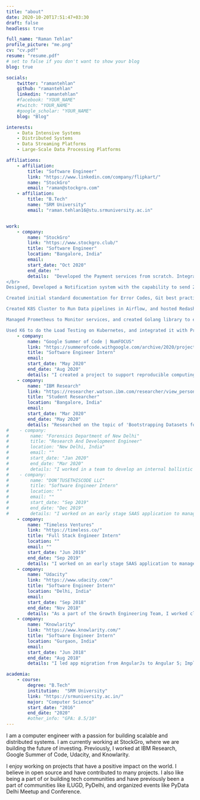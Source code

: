 ```yaml
---
title: "about"
date: 2020-10-20T17:51:47+03:30
draft: false
headless: true

full_name: "Raman Tehlan"
profile_picture: "me.png"
cv: "cv.pdf"
resume: "resume.pdf"
# set to false if you don't want to show your blog
blog: true

socials:
    twitter: "ramantehlan"
    github: "ramantehlan"
    linkedin: "ramantehlan"
    #facebook: "YOUR_NAME"
    #twitch: "YOUR_NAME"
    #google_scholar: "YOUR_NAME"
    blog: "Blog"

interests:
    - Data Intensive Systems
    - Distributed Systems
    - Data Streaming Platforms
    - Large-Scale Data Processing Platforms

affiliations:
    - affiliation:
        title: "Software Engineer"
        link: "https://www.linkedin.com/company/flipkart/"
        name: "StockGro"
        email: "raman@stockgro.com"
    - affiliation:
        title: "B.Tech"
        name: "SRM University"
        email: "raman.tehlan16@stu.srmuniversity.ac.in"


work:
    - company:
        name: "StockGro"
        link: "https://www.stockgro.club/"
        title: "Software Engineer"
        location: "Bangalore, India"
        email: 
        start_date: "Oct 2020"
        end_date: ""
        details:  "Developed the Payment services from scratch. Integrated multiple PGs, with status jobs, webhooks, reconciliations, fraud detection, Soft and Hard Block Systems, and Dynamic feature control. 
</br>
Designed, Developed a Notification system with the capability to send 20 Million notifications a day. Exposed it with a internal dashboard to to manage it.

Created initial standard documentation for Error Codes, Git best practices, golang and other common modules. 

Created K8S Cluster to Run Data pipelines in Airflow, and hosted Redash instanes to visualize them. Also utilized Hevo and Airbyte to run some pipelines. 

Managed Prometheus to Monitor services, and created Golang library to export the Http metrics, like latencies, RPS etc. Added alerts using alert manager.

Used K6 to do the Load Testing on Kubernetes, and integrated it with Prometheus to store and analyse the results."
    - company:
        name: "Google Summer of Code | NumFOCUS"
        link: "https://summerofcode.withgoogle.com/archive/2020/projects/4967515626668032"
        title: "Software Engineer Intern"
        email: 
        start_date: "May 2020"
        end_date: "Aug 2020"
        details: "I created a project to support reproducible computing using nteract and Binder—the ability to start an interactive notebook session via a unique URL, with content provided by any version control system and executed in a remote environment."
    - company:
        name: "IBM Research"
        link: "https://researcher.watson.ibm.com/researcher/view_person_subpage.php?id=10698"
        title: "Student Researcher"
        location: "Bangalore, India"
        email: 
        start_date: "Mar 2020"
        end_date: "May 2020"
        details: "Researched on the topic of 'Bootstrapping Datasets for Link Prediction using a Search Index' and 'Neuro-Symbolic Reasoning for Person Ontology Population', under the supervision of Balaji Ganesan, IBM Research."
#    - company:
#        name: "Forensics Department of New Delhi"
#        title: "Research And Development Engineer"
#        location: "New Delhi, India"
#        email: ""
#        start_date: "Jan 2020"
#        end_date: "Mar 2020"
#        details: "I worked in a team to develop an internal ballistic management tool from scratch. I lead the development of the first working prototype of the application and test it with real data."
#    - company:
#        name: "DON’TUSETHISCODE LLC"
#        title: "Software Engineer Intern"
#        location: ""
#        email: ""
#        start_date: "Sep 2019"
#        end_date: "Dec 2019"
#        details: "I worked on an early stage SAAS application to manage projects and teams together. "
    - company:
        name: "Timeless Ventures"
        link: "https://timeless.co/"
        title: "Full Stack Engineer Intern"
        location: ""
        email: ""
        start_date: "Jun 2019"
        end_date: "Sep 2019"
        details: "I worked on an early stage SAAS application to manage projects and teams together. "
    - company:
        name: "Udacity"
        link: "https://www.udacity.com/"
        title: "Software Engineer Intern"
        location: "Delhi, India"
        email: 
        start_date: "Sep 2018"
        end_date: "Nov 2018"
        details: "As a part of the Growth Engineering Team, I worked closely with the marketing team to achieve monthly KPIs. I also took the lead in many weekly campaigns and developed the required pages/infrastructure. I also created an internal tool for the team to upload their daily/weekly sheets and update the database with new data."
    - company:
        name: "Knowlarity"
        link: "https://www.knowlarity.com/"
        title: "Software Engineer Intern"
        location: "Gurgaon, India"
        email: 
        start_date: "Jun 2018"
        end_date: "Aug 2018"
        details: "I led app migration from AngularJs to Angular 5; Implemented debugging module; Optimized time complexity to bring loading time < 2 S."

academia:
    - course:
        degree: "B.Tech"
        institution:  "SRM University"
        link: "https://srmuniversity.ac.in/"
        major: "Computer Science"
        start_date: "2016"
        end_date: "2020"
        #other_info: "GPA: 8.5/10"
---
```

I am a computer engineer with a passion for building scalable and distributed systems. I am currently working at StockGro, where we are building the future of investing. Previously, I worked at IBM Research, Google Summer of Code, Udacity, and Knowlarity. 

I enjoy working on projects that have a positive impact on the world. I believe in open source and have contributed to many projects. I also like being a part of or building tech communities and have previously been a part of communities like ILUGD, PyDelhi, and organized events like PyData Delhi Meetup and Conference.



